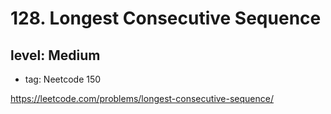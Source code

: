 # 128. Longest Consecutive Sequence
## level: Medium

- tag: Neetcode 150

https://leetcode.com/problems/longest-consecutive-sequence/
